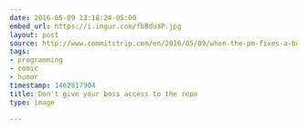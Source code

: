 ```yaml
---
date: 2016-05-09 13:18:24-05:00
embed_url: https://i.imgur.com/fbBduaP.jpg
layout: post
source: http://www.commitstrip.com/en/2016/05/09/when-the-pm-fixes-a-bug/
tags:
- programming
- comic
- humor
timestamp: 1462817904
title: Don't give your boss access to the repo
type: image

---
```

